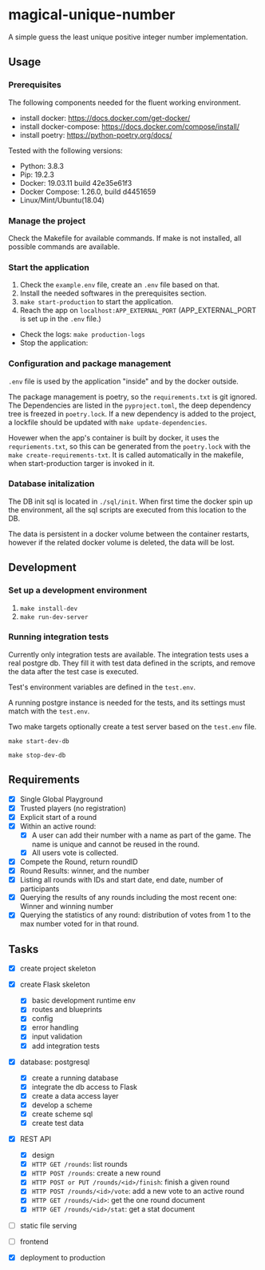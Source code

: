 # magical-unique-number

A simple guess the least unique positive integer number implementation.

## Usage

### Prerequisites

The following components needed for the fluent working environment.

- install docker: https://docs.docker.com/get-docker/
- install docker-compose: https://docs.docker.com/compose/install/
- install poetry: https://python-poetry.org/docs/

Tested with the following versions:

- Python: 3.8.3
- Pip: 19.2.3
- Docker: 19.03.11 build 42e35e61f3
- Docker Compose: 1.26.0, build d4451659
- Linux/Mint/Ubuntu(18.04)

### Manage the project

Check the Makefile for available commands. If make is not installed,
all possible commands are available.

### Start the application

1. Check the `example.env` file, create an `.env` file based on that.
2. Install the needed softwares in the prerequisites section.
3. `make start-production` to start the application.
4. Reach the app on `localhost:APP_EXTERNAL_PORT` (APP_EXTERNAL_PORT is set up in the `.env` file.) 

- Check the logs: `make production-logs`
- Stop the application: 

### Configuration and package management

`.env` file is used by the application "inside" and by the docker outside.

The package management is poetry, so the `requirements.txt` is git ignored.
The Dependencies are listed in the `pyproject.toml`, the deep dependency tree is freezed in `poetry.lock`. If a new dependency is added to the project, a lockfile should be updated with `make update-dependencies`.

Hovewer when the app's container is built by docker, it uses the `requriements.txt`, so this can be generated from the `poetry.lock` with the `make create-requirements-txt`. It is called automatically in the makefile, when
start-production targer is invoked in it.

### Database initalization

The DB init sql is located in `./sql/init`. When first time the docker spin up the environment, all the sql scripts are executed from this location to the DB.

The data is persistent in a docker volume between the container restarts, however if the related docker volume is deleted, the data will be lost.

## Development

### Set up a development environment

1. `make install-dev`
2. `make run-dev-server`

### Running integration tests

Currently only integration tests are available. The integration tests uses a
real postgre db. They fill it with test data defined in the scripts, and
remove the data after the test case is executed.

Test's environment variables are defined in the `test.env`.

A running postgre instance is needed for the tests, and its settings 
must match with the `test.env`.

Two make targets optionally create a test server based on the `test.env` file.

`make start-dev-db`

`make stop-dev-db`


## Requirements

- [x] Single Global Playground
- [x] Trusted players (no registration)
- [x] Explicit start of a round
- [x] Within an active round:
  - [x] A user can add their number with a name as part of the game. The name is unique and cannot be reused in the round.
  - [x] All users vote is collected.
- [x] Compete the Round, return roundID
- [x] Round Results: winner, and the number
- [x] Listing all rounds with IDs and start date, end date, number of participants
- [x] Querying the results of any rounds including the most recent one: Winner and winning number
- [x] Querying the statistics of any round: distribution of votes from 1 to the max number voted for in that round.

## Tasks

- [x] create project skeleton
- [x] create Flask skeleton
  - [x] basic development runtime env
  - [x] routes and blueprints
  - [x] config
  - [x] error handling
  - [x] input validation
  - [x] add integration tests
- [x] database: postgresql
  - [x] create a running database
  - [x] integrate the db access to Flask
  - [x] create a data access layer
  - [x] develop a scheme
  - [x] create scheme sql
  - [x] create test data
- [x] REST API 
  - [x] design
  - [x] `HTTP GET /rounds`: list rounds
  - [x] `HTTP POST /rounds`: create a new round
  - [x] `HTTP POST or PUT /rounds/<id>/finish`: finish a given round
  - [x] `HTTP POST /rounds/<id>/vote`: add a new vote to an active round
  - [x] `HTTP GET /rounds/<id>`: get the one round document
  - [x] `HTTP GET /rounds/<id>/stat`: get a stat document
- [ ] static file serving
- [ ] frontend
- [x] deployment to production

